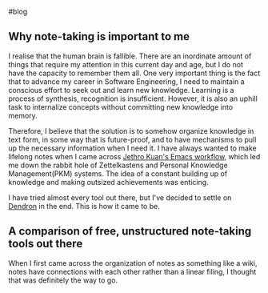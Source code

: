 
#blog

## Why note-taking is important to me

I realise that the human brain is fallible.
There are an inordinate amount of things that require my attention in this current day and age, but I do not have the capacity to remember them all.
One very important thing is the fact that to advance my career in Software Engineering, I need to maintain a conscious effort to seek out and learn new knowledge.
Learning is a process of synthesis, recognition is insufficient.
However, it is also an uphill task to internalize concepts without committing new knowledge into memory.

Therefore, I believe that the solution is to somehow organize knowledge in text form, in some way that is future-proof, and to have mechanisms to pull up the necessary information when I need it.
I have always wanted to make lifelong notes when I came across [Jethro Kuan's Emacs workflow](https://blog.jethro.dev/posts/zettelkasten_with_org/), which led me down the rabbit hole of Zettelkastens and Personal Knowledge Management(PKM) systems.
The idea of a constant building up of knowledge and making outsized achievements was enticing.

I have tried almost every tool out there, but I've decided to settle on [Dendron](https://www.dendron.so/) in the end.
This is how it came to be.

## A comparison of free, unstructured note-taking tools out there

When I first came across the organization of notes as something like a wiki, notes have connections with each other rather than a linear filing, I thought that was definitely the way to go.


